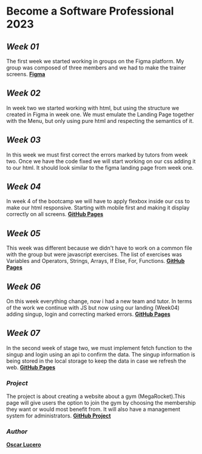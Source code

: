 # Become a Software Professional 2023

## **_Week 01_**

The first week we started working in groups on the Figma platform. My group was composed of three members and we had to make the trainer screens.
**[Figma](https://www.figma.com/file/wrAYDVuRhM1UHELlsuYkGI/BaSP-2023-MEGAROCKET-Baru?node-id=701-367&t=hiN0CoblD3jo8rvu-0)**

## **_Week 02_**

In week two we started working with html, but using the structure we created in Figma in week one. We must emulate the Landing Page together with the Menu,
but only using pure html and respecting the semantics of it.

## **_Week 03_**

In this week we must first correct the errors marked by tutors from week two. Once we have the code fixed we will start working on our css adding it to our html. It should look similar to the figma landing page from week one.

## **_Week 04_**

In week 4 of the bootcamp we will have to apply flexbox inside our css to make our html responsive. Starting with mobile first and making it display correctly on all screens.
**[GitHub Pages](https://oscarlucero.github.io/BaSP-M2023/Week-04/)**

## **_Week 05_**

This week was different because we didn't have to work on a common file with the group but were javascript exercises. The list of exercises was Variables and Operators, Strings, Arrays, If Else, For, Functions.
**[GitHub Pages](https://oscarlucero.github.io/BaSP-M2023/Week-05/)**

## **_Week 06_**

On this week everything change, now i had a new team and tutor. In terms of the work we continue with JS but now using our landing (Week04) adding singup, login and correcting marked errors.
**[GitHub Pages](https://oscarlucero.github.io/BaSP-M2023/Week-06/views/)**

## **_Week 07_**

In the second week of stage two, we must implement fetch function to the singup and login using an api to confirm the data. The singup information is being stored in the local storage to keep the data in case we refresh the web.
**[GitHub Pages](https://oscarlucero.github.io/BaSP-M2023/Week-07/views/)**

### **_Project_**

The project is about creating a website about a gym (MegaRocket).This page will give users the option to join the gym by choosing the membership they want or would most benefit from. It will also have a management system for administrators.
**[GitHub Project](https://github.com/OscarLucero/BaSP-M2023)**

### **_Author_**

**[Oscar Lucero](https://github.com/OscarLucero)**
